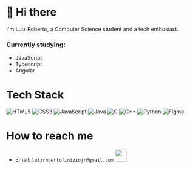 # 👋 Hi there

I'm Luiz Roberto, a Computer Science student and a tech enthusiast.

### Currently studying:
- JavaScript
- Typescript
- Angular

# Tech Stack
![HTML5](https://img.shields.io/badge/html5-%23E34F26.svg?style=for-the-badge&logo=html5&logoColor=white)
![CSS3](https://img.shields.io/badge/css3-%231572B6.svg?style=for-the-badge&logo=css3&logoColor=white)
![JavaScript](https://img.shields.io/badge/javascript-%23323330.svg?style=for-the-badge&logo=javascript&logoColor=%23F7DF1E)
![Java](https://img.shields.io/badge/java-%23ED8B00.svg?style=for-the-badge&logo=openjdk&logoColor=white)
![C](https://img.shields.io/badge/c-%2300599C.svg?style=for-the-badge&logo=c&logoColor=white)
![C++](https://img.shields.io/badge/c++-%2300599C.svg?style=for-the-badge&logo=c%2B%2B&logoColor=white)
![Python](https://img.shields.io/badge/python-3670A0?style=for-the-badge&logo=python&logoColor=ffdd54)
![Figma](https://img.shields.io/badge/figma-%23F24E1E.svg?style=for-the-badge&logo=figma&logoColor=white)

# How to reach me
- Email: `luizrobertofiniziojr@gmail.com`
<a href="https://www.linkedin.com/in/luiz-roberto-de-a-f-junior-597975231/"><img src="https://raw.githubusercontent.com/danielcranney/readme-generator/main/public/icons/socials/linkedin.svg" width="32" height="32" /></a>
<!--
**LuizzRoberto48/LuizzRoberto48** is a ✨ _special_ ✨ repository because its `README.md` (this file) appears on your GitHub profile.

Here are some ideas to get you started:

- 🔭 I’m currently working on ...
- 🌱 I’m currently learning ...
- 👯 I’m looking to collaborate on ...
- 🤔 I’m looking for help with ...
- 💬 Ask me about ...
- 📫 How to reach me: ...
- 😄 Pronouns: ...
- ⚡ Fun fact: ...
-->
